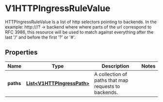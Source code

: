 

# V1HTTPIngressRuleValue

HTTPIngressRuleValue is a list of http selectors pointing to backends. In the example: http://<host>/<path>?<searchpart> -> backend where where parts of the url correspond to RFC 3986, this resource will be used to match against everything after the last '/' and before the first '?' or '#'.
## Properties

Name | Type | Description | Notes
------------ | ------------- | ------------- | -------------
**paths** | [**List&lt;V1HTTPIngressPath&gt;**](V1HTTPIngressPath.md) | A collection of paths that map requests to backends. | 




